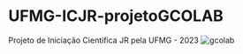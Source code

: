 # UFMG-ICJR-projetoGCOLAB
Projeto de Iniciação Científica JR pela UFMG - 2023
![gcolab](https://github.com/user-attachments/assets/44288752-14ac-4600-8189-154521944367)
